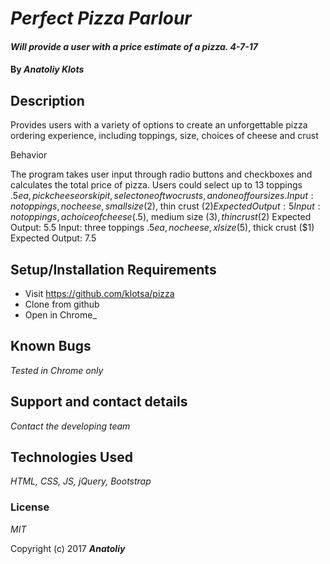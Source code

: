 
 # _Perfect Pizza Parlour_

#### _Will provide a user with a price estimate of a pizza. 4-7-17_

#### By _**Anatoliy Klots**_

## Description

Provides users with a variety of options to create an unforgettable pizza ordering experience, including toppings, size, choices of cheese and crust

Behavior

The program takes user input through radio buttons and checkboxes and  calculates the total price of pizza. Users could select up to 13 toppings $.5 ea, pick cheese or skip it, select one of two crusts, and one of four sizes.
Input: no toppings, no cheese, small size ($2), thin crust ($2)
Expected Output: 5
Input: no toppings, a choice of cheese ($.5), medium size ($3), thin crust ($2)
Expected Output: 5.5
Input: three toppings $.5 ea, no cheese, xl size ($5), thick crust ($1)
Expected Output: 7.5


## Setup/Installation Requirements

* Visit https://github.com/klotsa/pizza
* Clone from github
* Open in Chrome_


## Known Bugs

_Tested in Chrome only_

## Support and contact details

_Contact the developing team_

## Technologies Used

_HTML, CSS, JS, jQuery, Bootstrap_

### License

*MIT*

Copyright (c) 2017 **_Anatoliy_**

